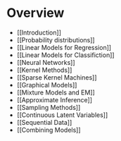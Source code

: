 # Overview
- [[Introduction]]
- [[Probability distributions]]
- [[Linear Models for Regression]]
- [[Linear Models for Classifiction]]
- [[Neural Networks]]
- [[Kernel Methods]]
- [[Sparse Kernel Machines]]
- [[Graphical Models]]
- [[Mixture Models and EM]]
- [[Approximate Inference]]
- [[Sampling Methods]]
- [[Continuous Latent Variables]]
- [[Sequential Data]]
- [[Combining Models]]